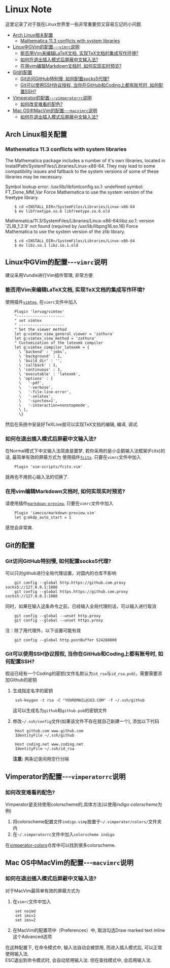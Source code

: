 # Linux Note
这里记录了对于我在Linux世界里一些非常重要但又容易忘记的小问题.

<!-- vim-markdown-toc GFM -->

* [Arch Linux相关配置](#arch-linux相关配置)
    - [Mathematica 11.3 conflicts with system libraries](#mathematica-113-conflicts-with-system-libraries)
* [Linux中GVim的配置---`vimrc`说明](#linux中gvim的配置---vimrc说明)
    - [能否用Vim来编辑LaTeX文档, 实现TeX文档的集成写作环境?](#能否用vim来编辑latex文档-实现tex文档的集成写作环境)
    - [如何在退出插入模式后屏蔽中文输入法?](#如何在退出插入模式后屏蔽中文输入法)
    - [在用vim编辑Markdown文档时, 如何实现实时预览?](#在用vim编辑markdown文档时-如何实现实时预览)
* [Git的配置](#git的配置)
    - [Git访问GitHub特别慢, 如何配置socks5代理?](#git访问github特别慢-如何配置socks5代理)
    - [Git可以使用SSH协议授权, 当你在GitHub和Coding上都有账号时, 如何配置SSH?](#git可以使用ssh协议授权-当你在github和coding上都有账号时-如何配置ssh)
* [Vimperator的配置---`vimperatorrc`说明](#vimperator的配置---vimperatorrc说明)
    - [如何改变难看的配色?](#如何改变难看的配色)
* [Mac OS中MacVim的配置---`macvimrc`说明](#mac-os中macvim的配置---macvimrc说明)
    - [如何在退出插入模式后屏蔽中文输入法?](#如何在退出插入模式后屏蔽中文输入法-1)

<!-- vim-markdown-toc -->

## Arch Linux相关配置
### Mathematica 11.3 conflicts with system libraries
The Mathematica package includes a number of it's own libraries,
located in InstallPath/SystemFiles/Libraries/Linux-x86-64.
They may lead to some compatibility issues and fallback to the system
versions of some of these libraries may be necessary.

Symbol lookup error: /usr/lib/libfontconfig.so.1: undefined symbol: FT_Done_MM_Var
Force Mathematica to use the system version of the freetype library.

        $ cd <INSTALL_DIR>/SystemFiles/Libraries/Linux-x86-64
        $ mv libfreetype.so.6 libfreetype.so.6.old

Mathematica/11.3/SystemFiles/Libraries/Linux-x86-64/libz.so.1: version 'ZLIB_1.2.9' not found (required by /usr/lib/libpng16.so.16)
Force Mathematica to use the system version of the zlib library.

        $ cd <INSTALL_DIR>/SystemFiles/Libraries/Linux-x86-64
        $ mv libz.so.1 libz.so.1.old

## Linux中GVim的配置---`vimrc`说明
建议采用Vundle进行Vim插件管理, 非常方便.
### 能否用Vim来编辑LaTeX文档, 实现TeX文档的集成写作环境?
使用插件[`vimtex`](https://github.com/lervag/vimtex/), 在`vimrc`文件中加入

		Plugin 'lervag/vimtex'
		"---------------------
		" set vimtex
		" --------------------
		" Set the viewer method
		let g:vimtex_view_general_viewer = 'zathura'
		let g:vimtex_view_method = 'zathura'
		" Customization of the latexmk compiler
		let g:vimtex_compiler_latexmk = {
		  \ 'backend' : 'jobs',
		  \ 'background' : 1,
		  \ 'build_dir' : '',
		  \ 'callback' : 1,
		  \ 'continuous' : 1,
		  \ 'executable' : 'latexmk',
		  \ 'options' : [
		  \   '-pdf',
		  \   '-verbose',
		  \   '-file-line-error',
		  \   '-xelatex',
		  \   '-synctex=1',
		  \   '-interaction=nonstopmode',
		  \ ],
		  \}

然后在系统中安装好TeXLive就可以实现TeX文档的编辑, 编译, 调试.


### 如何在退出插入模式后屏蔽中文输入法?
在Normal模式下中文输入法简直是噩梦, 若你采用的是小企鹅输入法框架(Fcitx)的话, 最简单有效的屏蔽方式为
使用插件[`fcitx`](https://github.com/vim-scripts/fcitx.vim). 只要在`vimrc`文件中加入

		Plugin 'vim-scripts/fcitx.vim'

就再也不用担心输入法的切换了.


### 在用vim编辑Markdown文档时, 如何实现实时预览?
请使用插件[`markdown-preview`](https://github.com/iamcco/markdown-preview.vim), 只要在`vimrc`文件中加入	

        Plugin 'iamcco/markdown-preview.vim'
        let g:mkdp_auto_start = 1

感觉会非常爽.

## Git的配置
### Git访问GitHub特别慢, 如何配置socks5代理?
可以只对github进行全局代理设置，对国内的仓库不影响

        git config --global http.https://github.com.proxy socks5://127.0.0.1:1086
        git config --global https.https://github.com.proxy socks5://127.0.0.1:1086

同时，如果在输入这条命令之前，已经输入全局代理的话，可以输入进行取消

        git config --global --unset http.proxy
        git config --global --unset https.proxy

注：除了用代理外，以下设置可能有效

        git config --global http.postBuffer 524288000

### Git可以使用SSH协议授权, 当你在GitHub和Coding上都有账号时, 如何配置SSH?
假设已经有一个Coding的密钥(文件名默认为`id_rsa`与`id_rsa.pub`)，需要需要添加Github的密钥
1. 生成指定名字的密钥

		ssh-keygen -t rsa -C "YOUREMAIL@163.COM" -f ~/.ssh/github
	
	这可以生成名为`github`和`github.pub`的密钥文件

2. 修改`~/.ssh/config`文件(如果该文件不存在就自己新建一个), 添加以下代码

		Host github.com www.github.com  
		IdentityFile ~/.ssh/github

		Host coding.net www.coding.net
		IdentityFile ~/.ssh/id_rsa

	**注意:** 两条记录间用空行分隔

## Vimperator的配置---`vimperatorrc`说明
### 如何改变难看的配色?
Vimperator是支持使用colorscheme的,具体方法(以使用*indigo colorscheme*为例)
1. 将colorscheme配置文件`indigo.vimp`放置于`~/.vimperator/colors/`文件夹内
2. 在`~/.vimperatorrc`文件中加入`colorscheme indigo`

在[vimperator-colors](https://github.com/vimpr/vimperator-colors)仓库中可以找到很多colorscheme.

## Mac OS中MacVim的配置---`macvimrc`说明
### 如何在退出插入模式后屏蔽中文输入法?
对于MacVim最简单有效的屏蔽方式为
1. 在`vimrc`文件中加入

        set noimd
        set imi=2
        set ims=2

2. 在MacVim的配置项中（Preferences）中, 取消勾选Draw marked text inline这个Advanced选项

在这种配置下, 在命令模式中, 输入法自动会被禁用, 而进入插入模式后, 可以正常使用输入法.  
ESC退出到命令模式时, 会自动禁用输入法. 但在查找模式中, 会启用输入法.


